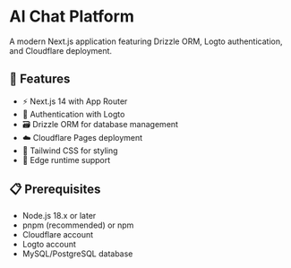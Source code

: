# AI Chat Platform

A modern Next.js application featuring Drizzle ORM, Logto authentication, and Cloudflare deployment.

## 🚀 Features

- ⚡️ Next.js 14 with App Router
- 🔐 Authentication with Logto
- 🗃️ Drizzle ORM for database management
- ☁️ Cloudflare Pages deployment
- 🎨 Tailwind CSS for styling
- 🔄 Edge runtime support

## 📋 Prerequisites

- Node.js 18.x or later
- pnpm (recommended) or npm
- Cloudflare account
- Logto account
- MySQL/PostgreSQL database
